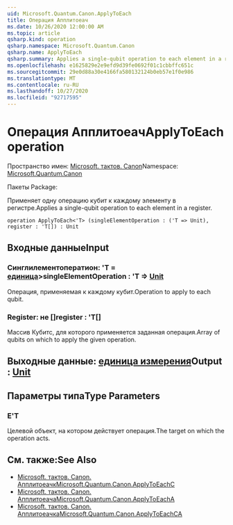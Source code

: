 ```yaml
---
uid: Microsoft.Quantum.Canon.ApplyToEach
title: Операция Апплитоеач
ms.date: 10/26/2020 12:00:00 AM
ms.topic: article
qsharp.kind: operation
qsharp.namespace: Microsoft.Quantum.Canon
qsharp.name: ApplyToEach
qsharp.summary: Applies a single-qubit operation to each element in a register.
ms.openlocfilehash: e1625829e2e9efd9d39fe0692f01c1cbbffc651c
ms.sourcegitcommit: 29e0d88a30e4166fa580132124b0eb57e1f0e986
ms.translationtype: MT
ms.contentlocale: ru-RU
ms.lasthandoff: 10/27/2020
ms.locfileid: "92717595"
---
```

# <a name="applytoeach-operation"></a><span data-ttu-id="97225-102">Операция Апплитоеач</span><span class="sxs-lookup"><span data-stu-id="97225-102">ApplyToEach operation</span></span>

<span data-ttu-id="97225-103">Пространство имен: [Microsoft. тактов. Canon](xref:Microsoft.Quantum.Canon)</span><span class="sxs-lookup"><span data-stu-id="97225-103">Namespace: [Microsoft.Quantum.Canon](xref:Microsoft.Quantum.Canon)</span></span>

<span data-ttu-id="97225-104">Пакеты [](https://nuget.org/packages/)</span><span class="sxs-lookup"><span data-stu-id="97225-104">Package: [](https://nuget.org/packages/)</span></span>


<span data-ttu-id="97225-105">Применяет одну операцию кубит к каждому элементу в регистре.</span><span class="sxs-lookup"><span data-stu-id="97225-105">Applies a single-qubit operation to each element in a register.</span></span>

```qsharp
operation ApplyToEach<'T> (singleElementOperation : ('T => Unit), register : 'T[]) : Unit
```


## <a name="input"></a><span data-ttu-id="97225-106">Входные данные</span><span class="sxs-lookup"><span data-stu-id="97225-106">Input</span></span>

### <a name="singleelementoperation--t--unit"></a><span data-ttu-id="97225-107">Синглилементоператион: 'T = [единица](xref:microsoft.quantum.lang-ref.unit)></span><span class="sxs-lookup"><span data-stu-id="97225-107">singleElementOperation : 'T => [Unit](xref:microsoft.quantum.lang-ref.unit)</span></span> 

<span data-ttu-id="97225-108">Операция, применяемая к каждому кубит.</span><span class="sxs-lookup"><span data-stu-id="97225-108">Operation to apply to each qubit.</span></span>


### <a name="register--t"></a><span data-ttu-id="97225-109">Register: не []</span><span class="sxs-lookup"><span data-stu-id="97225-109">register : 'T[]</span></span>

<span data-ttu-id="97225-110">Массив Кубитс, для которого применяется заданная операция.</span><span class="sxs-lookup"><span data-stu-id="97225-110">Array of qubits on which to apply the given operation.</span></span>



## <a name="output--unit"></a><span data-ttu-id="97225-111">Выходные данные: [единица измерения](xref:microsoft.quantum.lang-ref.unit)</span><span class="sxs-lookup"><span data-stu-id="97225-111">Output : [Unit](xref:microsoft.quantum.lang-ref.unit)</span></span>



## <a name="type-parameters"></a><span data-ttu-id="97225-112">Параметры типа</span><span class="sxs-lookup"><span data-stu-id="97225-112">Type Parameters</span></span>

### <a name="t"></a><span data-ttu-id="97225-113">Е</span><span class="sxs-lookup"><span data-stu-id="97225-113">'T</span></span>

<span data-ttu-id="97225-114">Целевой объект, на котором действует операция.</span><span class="sxs-lookup"><span data-stu-id="97225-114">The target on which the operation acts.</span></span>

## <a name="see-also"></a><span data-ttu-id="97225-115">См. также:</span><span class="sxs-lookup"><span data-stu-id="97225-115">See Also</span></span>

- [<span data-ttu-id="97225-116">Microsoft. тактов. Canon. Апплитоеачк</span><span class="sxs-lookup"><span data-stu-id="97225-116">Microsoft.Quantum.Canon.ApplyToEachC</span></span>](xref:Microsoft.Quantum.Canon.ApplyToEachC)
- [<span data-ttu-id="97225-117">Microsoft. тактов. Canon. Апплитоеача</span><span class="sxs-lookup"><span data-stu-id="97225-117">Microsoft.Quantum.Canon.ApplyToEachA</span></span>](xref:Microsoft.Quantum.Canon.ApplyToEachA)
- [<span data-ttu-id="97225-118">Microsoft. тактов. Canon. Апплитоеачка</span><span class="sxs-lookup"><span data-stu-id="97225-118">Microsoft.Quantum.Canon.ApplyToEachCA</span></span>](xref:Microsoft.Quantum.Canon.ApplyToEachCA)